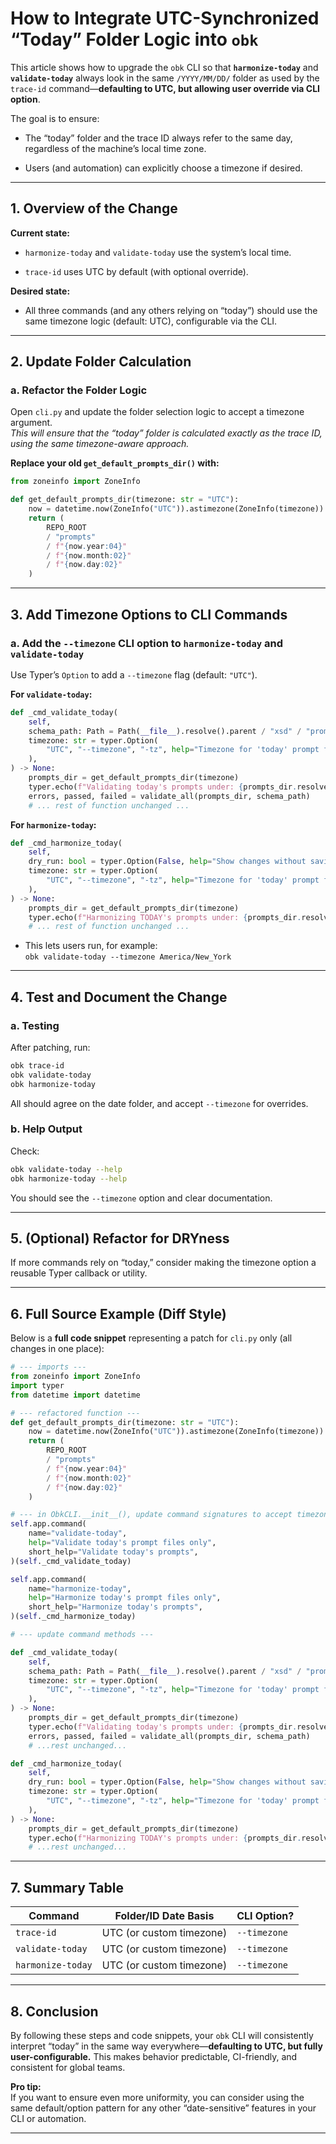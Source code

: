 # How to Integrate UTC-Synchronized “Today” Folder Logic into `obk`

This article shows how to upgrade the `obk` CLI so that **`harmonize-today`** and **`validate-today`** always look in the same `/YYYY/MM/DD/` folder as used by the `trace-id` command—**defaulting to UTC, but allowing user override via CLI option**.

The goal is to ensure:

* The “today” folder and the trace ID always refer to the same day, regardless of the machine’s local time zone.
    
* Users (and automation) can explicitly choose a timezone if desired.
    

* * *

## 1. **Overview of the Change**

**Current state:**

* `harmonize-today` and `validate-today` use the system’s local time.
    
* `trace-id` uses UTC by default (with optional override).
    

**Desired state:**

* All three commands (and any others relying on “today”) should use the same timezone logic (default: UTC), configurable via the CLI.
    

* * *

## 2. **Update Folder Calculation**

### a. Refactor the Folder Logic

Open `cli.py` and update the folder selection logic to accept a timezone argument.  
_This will ensure that the “today” folder is calculated exactly as the trace ID, using the same timezone-aware approach._

**Replace your old `get_default_prompts_dir()` with:**

```python
from zoneinfo import ZoneInfo

def get_default_prompts_dir(timezone: str = "UTC"):
    now = datetime.now(ZoneInfo("UTC")).astimezone(ZoneInfo(timezone))
    return (
        REPO_ROOT
        / "prompts"
        / f"{now.year:04}"
        / f"{now.month:02}"
        / f"{now.day:02}"
    )
```

* * *

## 3. **Add Timezone Options to CLI Commands**

### a. Add the `--timezone` CLI option to `harmonize-today` and `validate-today`

Use Typer’s `Option` to add a `--timezone` flag (default: `"UTC"`).

**For `validate-today`:**

```python
def _cmd_validate_today(
    self,
    schema_path: Path = Path(__file__).resolve().parent / "xsd" / "prompt.xsd",
    timezone: str = typer.Option(
        "UTC", "--timezone", "-tz", help="Timezone for 'today' prompt folder (default: UTC)"
    ),
) -> None:
    prompts_dir = get_default_prompts_dir(timezone)
    typer.echo(f"Validating today's prompts under: {prompts_dir.resolve()} (timezone: {timezone})")
    errors, passed, failed = validate_all(prompts_dir, schema_path)
    # ... rest of function unchanged ...
```

**For `harmonize-today`:**

```python
def _cmd_harmonize_today(
    self,
    dry_run: bool = typer.Option(False, help="Show changes without saving"),
    timezone: str = typer.Option(
        "UTC", "--timezone", "-tz", help="Timezone for 'today' prompt folder (default: UTC)"
    ),
) -> None:
    prompts_dir = get_default_prompts_dir(timezone)
    typer.echo(f"Harmonizing TODAY's prompts under: {prompts_dir.resolve()} (timezone: {timezone})")
    # ... rest of function unchanged ...
```

* This lets users run, for example:  
    `obk validate-today --timezone America/New_York`
    

* * *

## 4. **Test and Document the Change**

### a. **Testing**

After patching, run:

```sh
obk trace-id
obk validate-today
obk harmonize-today
```

All should agree on the date folder, and accept `--timezone` for overrides.

### b. **Help Output**

Check:

```sh
obk validate-today --help
obk harmonize-today --help
```

You should see the `--timezone` option and clear documentation.

* * *

## 5. **(Optional) Refactor for DRYness**

If more commands rely on “today,” consider making the timezone option a reusable Typer callback or utility.

* * *

## 6. **Full Source Example (Diff Style)**

Below is a **full code snippet** representing a patch for `cli.py` only (all changes in one place):

```python
# --- imports ---
from zoneinfo import ZoneInfo
import typer
from datetime import datetime

# --- refactored function ---
def get_default_prompts_dir(timezone: str = "UTC"):
    now = datetime.now(ZoneInfo("UTC")).astimezone(ZoneInfo(timezone))
    return (
        REPO_ROOT
        / "prompts"
        / f"{now.year:04}"
        / f"{now.month:02}"
        / f"{now.day:02}"
    )

# --- in ObkCLI.__init__(), update command signatures to accept timezone ---
self.app.command(
    name="validate-today",
    help="Validate today's prompt files only",
    short_help="Validate today's prompts",
)(self._cmd_validate_today)

self.app.command(
    name="harmonize-today",
    help="Harmonize today's prompt files only",
    short_help="Harmonize today's prompts",
)(self._cmd_harmonize_today)

# --- update command methods ---

def _cmd_validate_today(
    self,
    schema_path: Path = Path(__file__).resolve().parent / "xsd" / "prompt.xsd",
    timezone: str = typer.Option(
        "UTC", "--timezone", "-tz", help="Timezone for 'today' prompt folder (default: UTC)"
    ),
) -> None:
    prompts_dir = get_default_prompts_dir(timezone)
    typer.echo(f"Validating today's prompts under: {prompts_dir.resolve()} (timezone: {timezone})")
    errors, passed, failed = validate_all(prompts_dir, schema_path)
    # ...rest unchanged...

def _cmd_harmonize_today(
    self,
    dry_run: bool = typer.Option(False, help="Show changes without saving"),
    timezone: str = typer.Option(
        "UTC", "--timezone", "-tz", help="Timezone for 'today' prompt folder (default: UTC)"
    ),
) -> None:
    prompts_dir = get_default_prompts_dir(timezone)
    typer.echo(f"Harmonizing TODAY's prompts under: {prompts_dir.resolve()} (timezone: {timezone})")
    # ...rest unchanged...
```

* * *

## 7. **Summary Table**

| Command | Folder/ID Date Basis | CLI Option? |
| --- | --- | --- |
| `trace-id` | UTC (or custom timezone) | `--timezone` |
| `validate-today` | UTC (or custom timezone) | `--timezone` |
| `harmonize-today` | UTC (or custom timezone) | `--timezone` |

* * *

## 8. **Conclusion**

By following these steps and code snippets, your `obk` CLI will consistently interpret “today” in the same way everywhere—**defaulting to UTC, but fully user-configurable.** This makes behavior predictable, CI-friendly, and consistent for global teams.

**Pro tip:**  
If you want to ensure even more uniformity, you can consider using the same default/option pattern for any other “date-sensitive” features in your CLI or automation.

* * *